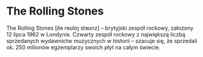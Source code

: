 # The Rolling Stones
The Rolling Stones [ðɘ rɘʊlɪŋ stɘʊnz] – brytyjski zespół rockowy, założony 12 lipca 1962 w Londynie. Czwarty zespół rockowy z największą liczbą sprzedanych wydawnictw muzycznych w historii – szacuje się, że sprzedali ok. 250 milionów egzemplarzy swoich płyt na całym świecie.

